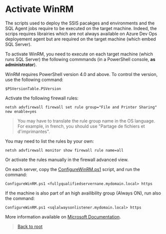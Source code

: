# Activate WinRM

The scripts used to deploy the SSIS pacakges and environments and the SQL Agent jobs require to be executed on the target machine. Indeed, the scrips requires librairies which are not always available on Azure Dev Ops deployement agent but are required on the target machine (which embed SQL Server).

To activate WinRM, you need to execute on each target machine (which runs SQL Server) the following commmands (in a PowerShell console, **as administrator**).

WinRM requires PowerShell version 4.0 and above. To control the version, use the following command:
```
$PSVersionTable.PSVersion
```

Activate the following firewall rules:
```
netsh advfirewall firewall set rule group="File and Printer Sharing" new enable=yes
```
> You may have to translate the rule group name in the OS language. For example, in french, you should use "Partage de fichiers et d'imprimantes".

You may need to list the rules by your own:
```
netsh advfirewall monitor show firewall rule name=all
```
Or activate the rules manually in the firewall advanced view.

On each server, copy the [ConfigureWinRM.ps1](https://github.com/EhRom/Puffix.SqlDevOps/blob/master/Deploy/WinRM/ConfigureWinRM.ps1) script, and run the command:
```
ConfigureWinRM.ps1 <fullyqualifiedservernane.mydomain.local> https
```

If the machine is also part of an high availibility group (Always ON), run also the command:
```
ConfigureWinRM.ps1 <sqlalwaysonlistener.mydomain.local> https
```

More information available on [Microsoft Documentation](https://docs.microsoft.com/en-us/azure/devops/pipelines/apps/cd/deploy-webdeploy-iis-winrm?view=azure-devops#winrm-configuration).

> [Back to root](https://github.com/EhRom/Puffix.SqlDevOps/tree/master/Deploy)